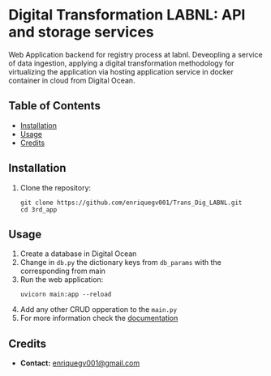 # Digital Transformation LABNL: API and storage services

Web Application backend for registry process at labnl. Deveopling a service of data ingestion, applying a digital transformation methodology for virtualizing the application via hosting application service in docker container in cloud from Digital Ocean. 

## Table of Contents
- [Installation](#installation)
- [Usage](#usage)
- [Credits](#credits)
<!-- - [License](#license)
- [Badges](#badges)-->

## Installation

1. Clone the repository:
   ```
   git clone https://github.com/enriquegv001/Trans_Dig_LABNL.git
   cd 3rd_app
   ```
<!--

2. Install the required dependencies:
   ```
   pip install -r requirements.txt
   ```
-->


## Usage

1. Create a database in Digital Ocean
2. Change in ```db.py``` the dictionary keys from ```db_params``` with the corresponding from main 
3. Run the web application:
   ```
   uvicorn main:app --reload
   ```
4. Add any other CRUD opperation to the ```main.py```
5. For more information check the [documentation](https://docs.google.com/document/d/1vKT8tjtunVPKwZY-XdxStC1QZ8I1glydRaBTQ3dMWuM/edit?usp=sharing)
   
   
## Credits

- **Contact:** enriquegv001@gmail.com


<!--
## License

This project is licensed under the [License Name] License - see the [LICENSE](LICENSE) file for details.


## Badges

[![License](https://img.shields.io/badge/License-[License Code]-blue.svg)](LICENSE)
-->
